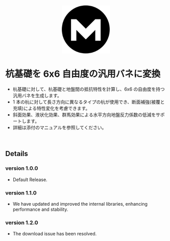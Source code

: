<!-- markdownlint-disable-next-line -->
<br />
<p align="center">
  <a href="https://midasit.com/" rel="noopener" target="_blank"><img width="150" src="https://raw.githubusercontent.com/midasit-dev/moaui-fixed-repo/main/svg/logo_circle_30p.svg" alt="moaui logo"></a>
</p>

# 杭基礎を 6x6 自由度の汎用バネに変換

- 杭基礎に対して、杭基礎と地盤間の抵抗特性を計算し、6x6 の自由度を持つ汎用バネを生成します。
- 1 本の杭に対して長さ方向に異なるタイプの杭が使用でき、断面補強(被覆と充填)による特性変化を考慮できます。
- 斜面効果、液状化効果、群馬効果による水平方向地盤反力係数の低減をサポートします。
- 詳細は添付のマニュアルを参照してください。

<br />

## Details

### version 1.0.0

- Default Release.

### version 1.1.0

- We have updated and improved the internal libraries, enhancing performance and stability.

### version 1.2.0

- The download issue has been resolved.
